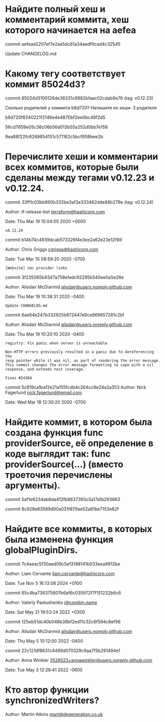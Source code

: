# Найдите полный хеш и комментарий коммита, хеш которого начинается на aefea

commit aefead2207ef7e2aa5dc81a34aedf0cad4c32545

Update CHANGELOG.md

# Какому тегу соответствует коммит 85024d3?

commit 85024d3100126de36331c6982bfaac02cdab9e76 (tag: v0.12.23)

Сколько родителей у коммита b8d720? Напишите их хеши.
3 родителя

b8d720f8340221f2146e4e4870bf2ee0bc48f2d5 

56cd7859e05c36c06b56d013b55a252d0bb7e158 

9ea88f22fc6269854151c571162c5bcf958bee2b

# Перечислите хеши и комментарии всех коммитов, которые были сделаны между тегами v0.12.23 и v0.12.24.

commit 33ff1c03bb960b332be3af2e333462dde88b279e (tag: v0.12.24)

Author: tf-release-bot terraform@hashicorp.com

Date:   Thu Mar 19 15:04:05 2020 +0000

    v0.12.24

commit b14b74c4939dcab573326f4e3ee2a62e23e12f89

Author: Chris Griggs cgriggs@hashicorp.com

Date:   Tue Mar 10 08:59:20 2020 -0700

    [Website] vmc provider links

commit 3f235065b9347a758efadc92295b540ee0a5e26e

Author: Alisdair McDiarmid alisdair@users.noreply.github.com

Date:   Thu Mar 19 10:39:31 2020 -0400

    Update CHANGELOG.md

commit 6ae64e247b332925b872447e9ce869657281c2bf

Author: Alisdair McDiarmid alisdair@users.noreply.github.com

Date:   Thu Mar 19 10:20:10 2020 -0400

    registry: Fix panic when server is unreachable

    Non-HTTP errors previously resulted in a panic due to dereferencing the
    resp pointer while it was nil, as part of rendering the error message.
    This commit changes the error message formatting to cope with a nil
    response, and extends test coverage.

    Fixes #24384

commit 5c619ca1baf2e21a155fcdb4c264cc9e24a2a353
Author: Nick Fagerlund nick.fagerlund@gmail.com

Date:   Wed Mar 18 12:30:20 2020 -0700

# Найдите коммит, в котором была создана функция func providerSource, её определение в коде выглядит так: func providerSource(...) (вместо троеточия перечислены аргументы).

commit 5af1e6234ab6da412fb8637393c5a17a1b293663

commit 8c928e83589d90a031f811fae52a81be7153e82f


# Найдите все коммиты, в которых была изменена функция globalPluginDirs.

commit 7c4aeac5f30aed09c5ef3198141b033eea9912be

Author: Liam Cervante liam.cervante@hashicorp.com

Date:   Tue Nov 5 16:13:08 2024 +0100

commit 65c4ba736375607b6af6c035972f7f151232b6c6

Author: Valeriy Pastushenko i@combin.name

Date:   Sat May 21 19:53:24 2022 +0300

commit 125eb51dc40b049b38bf2ed11c32c6f594c8ef96

Author: Alisdair McDiarmid alisdair@users.noreply.github.com

Date:   Thu May 5 10:12:00 2022 -0400

commit 22c121df8631c4499d070329c9aa7f5b291494e1

Author: Anna Winkler 3526523+annawinkler@users.noreply.github.com

Date:   Tue May 3 12:28:41 2022 -0600

# Кто автор функции synchronizedWriters?
Author: Martin Atkins <mart@degeneration.co.uk>
